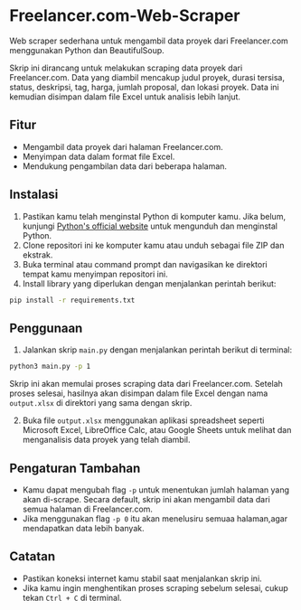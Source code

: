 # Freelancer.com-Web-Scraper
Web scraper sederhana untuk mengambil data proyek dari Freelancer.com menggunakan Python dan BeautifulSoup.

Skrip ini dirancang untuk melakukan scraping data proyek dari Freelancer.com. Data yang diambil mencakup judul proyek, durasi tersisa, status, deskripsi, tag, harga, jumlah proposal, dan lokasi proyek. Data ini kemudian disimpan dalam file Excel untuk analisis lebih lanjut.

## Fitur

- Mengambil data proyek dari halaman Freelancer.com.
- Menyimpan data dalam format file Excel.
- Mendukung pengambilan data dari beberapa halaman.

## Instalasi

1. Pastikan kamu telah menginstal Python di komputer kamu. Jika belum, kunjungi [Python's official website](https://www.python.org/) untuk mengunduh dan menginstal Python.
2. Clone repositori ini ke komputer kamu atau unduh sebagai file ZIP dan ekstrak.
3. Buka terminal atau command prompt dan navigasikan ke direktori tempat kamu menyimpan repositori ini.
4. Install library yang diperlukan dengan menjalankan perintah berikut:

```bash
pip install -r requirements.txt
```


## Penggunaan

1. Jalankan skrip `main.py` dengan menjalankan perintah berikut di terminal:

```bash
python3 main.py -p 1
```


Skrip ini akan memulai proses scraping data dari Freelancer.com. Setelah proses selesai, hasilnya akan disimpan dalam file Excel dengan nama `output.xlsx` di direktori yang sama dengan skrip.

2. Buka file `output.xlsx` menggunakan aplikasi spreadsheet seperti Microsoft Excel, LibreOffice Calc, atau Google Sheets untuk melihat dan menganalisis data proyek yang telah diambil.

## Pengaturan Tambahan

- Kamu dapat mengubah flag `-p`  untuk menentukan jumlah  halaman yang akan di-scrape. Secara default, skrip ini akan mengambil data dari semua halaman di Freelancer.com.
- Jika menggunakan flag `-p 0` itu akan menelusiru semuaa halaman,agar mendapatkan data lebih banyak.

## Catatan

- Pastikan koneksi internet kamu stabil saat menjalankan skrip ini.
- Jika kamu ingin menghentikan proses scraping sebelum selesai, cukup tekan `Ctrl + C` di terminal.




